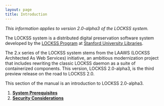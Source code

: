 ```yaml
---
layout: page
title: Introduction
---
```


*This information applies to version 2.0-alpha3 of the LOCKSS system.*

The LOCKSS system is a distributed digital preservation software system developed by the [LOCKSS Program](https://www.lockss.org/) at [Stanford University Libraries](https://library.stanford.edu/).

The 2.x series of the LOCKSS system stems from the LAAWS (LOCKSS Architected As Web Services) initiative, an ambitious modernization project that includes rewriting the classic LOCKSS daemon as a suite of containerized components. This version, LOCKSS 2.0-alpha3, is the third preview release on the road to LOCKSS 2.0.

This section of the manual is an introduction to LOCKSS 2.0-alpha3.

1.  [**System Prerequisites**](prerequisites)
1.  [**Security Considerations**](security)
